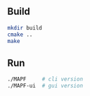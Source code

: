 ## Build

```bash
mkdir build
cmake ..
make
```

## Run

```bash
./MAPF     # cli version
./MAPF-ui  # gui version
```

